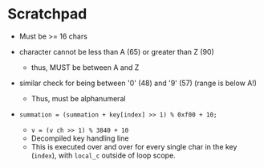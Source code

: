 # Scratchpad

* Must be >= 16 chars
* character cannot be less than A (65) or greater than Z (90)
    * thus, MUST be between A and Z
* similar check for being between '0' (48) and '9' (57) (range is below A!)
    * Thus, must be alphanumeral

* `summation = (summation + key[index] >> 1) % 0xf00 + 10;`
    * `v = (v ch >> 1) % 3840 + 10`
    * Decompiled key handling line
    * This is executed over and over for every single char in the key (`index`), with `local_c` outside of loop scope.



